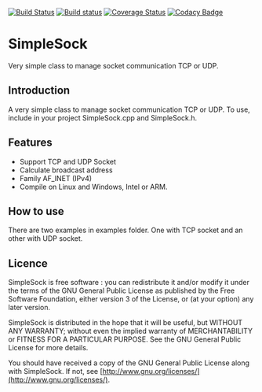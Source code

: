 [![Build Status](https://travis-ci.org/FragJage/SimpleSock.svg?branch=master)](https://travis-ci.org/FragJage/SimpleSock)
[![Build status](https://ci.appveyor.com/api/projects/status/pmlpbnfpc286i6am?svg=true)](https://ci.appveyor.com/project/FragJage/simplesock)
[![Coverage Status](https://coveralls.io/repos/github/FragJage/SimpleSock/badge.svg?branch=master&bust=1)](https://coveralls.io/github/FragJage/SimpleSock?branch=master)
[![Codacy Badge](https://app.codacy.com/project/badge/Grade/a8b369f893f44365bbda7fa1c28f8221)](https://www.codacy.com/gh/FragJage/SimpleSock/dashboard?utm_source=github.com&amp;utm_medium=referral&amp;utm_content=FragJage/SimpleSock&amp;utm_campaign=Badge_Grade)

# SimpleSock
Very simple class to manage socket communication TCP or UDP.

## Introduction
A very simple class to manage socket communication TCP or UDP.
To use, include in your project SimpleSock.cpp and SimpleSock.h.

## Features
*   Support TCP and UDP Socket
*   Calculate broadcast address
*   Family AF_INET (IPv4)
*   Compile on Linux and Windows, Intel or ARM.

## How to use
There are two examples in examples folder. One with TCP socket and an other with UDP socket.

## Licence
SimpleSock is free software : you can redistribute it and/or modify it under the terms of the GNU General Public License as published by the Free Software Foundation, either version 3 of the License, or (at your option) any later version.

SimpleSock is distributed in the hope that it will be useful, but WITHOUT ANY WARRANTY; without even the implied warranty of MERCHANTABILITY or FITNESS FOR A PARTICULAR PURPOSE. See the GNU General Public License for more details.

You should have received a copy of the GNU General Public License along with SimpleSock. If not, see [http://www.gnu.org/licenses/](http://www.gnu.org/licenses/).
